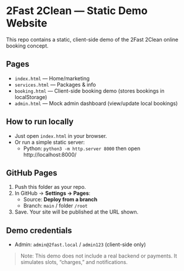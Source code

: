 # 2Fast 2Clean — Static Demo Website

This repo contains a static, client-side demo of the 2Fast 2Clean online booking concept.

## Pages
- `index.html` — Home/marketing
- `services.html` — Packages & info
- `booking.html` — Client-side booking demo (stores bookings in localStorage)
- `admin.html` — Mock admin dashboard (view/update local bookings)

## How to run locally
- Just open `index.html` in your browser.
- Or run a simple static server:
  - Python: `python3 -m http.server 8000` then open http://localhost:8000/

## GitHub Pages
1. Push this folder as your repo.
2. In GitHub → **Settings → Pages**:
   - Source: **Deploy from a branch**
   - Branch: `main` / folder `/root`
3. Save. Your site will be published at the URL shown.

## Demo credentials
- Admin: `admin@2fast.local` / `admin123` (client-side only)

> Note: This demo does not include a real backend or payments. It simulates slots, “charges,” and notifications.
